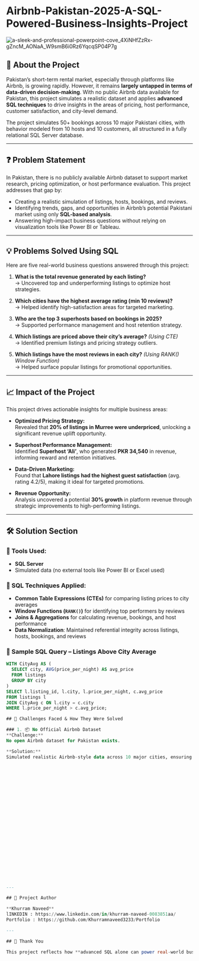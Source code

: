 # Airbnb-Pakistan-2025-A-SQL-Powered-Business-Insights-Project

![a-sleek-and-professional-powerpoint-cove_4XiNHfZzRx-gZncM_AONaA_W9smB6i0Rz6YqcqSP04P7g](https://github.com/user-attachments/assets/1c8c2872-8bf2-4166-92a8-f0586f47eb87)

## 📌 About the Project

Pakistan’s short-term rental market, especially through platforms like Airbnb, is growing rapidly. However, it remains **largely untapped in terms of data-driven decision-making**. With no public Airbnb data available for Pakistan, this project simulates a realistic dataset and applies **advanced SQL techniques** to drive insights in the areas of pricing, host performance, customer satisfaction, and city-level demand.

The project simulates 50+ bookings across 10 major Pakistani cities, with behavior modeled from 10 hosts and 10 customers, all structured in a fully relational SQL Server database.

---

## ❓ Problem Statement

In Pakistan, there is no publicly available Airbnb dataset to support market research, pricing optimization, or host performance evaluation. This project addresses that gap by:

- Creating a realistic simulation of listings, hosts, bookings, and reviews.
- Identifying trends, gaps, and opportunities in Airbnb’s potential Pakistani market using only **SQL-based analysis**.
- Answering high-impact business questions without relying on visualization tools like Power BI or Tableau.

---

## 💡 Problems Solved Using SQL

Here are five real-world business questions answered through this project:

1. **What is the total revenue generated by each listing?**  
   → Uncovered top and underperforming listings to optimize host strategies.

2. **Which cities have the highest average rating (min 10 reviews)?**  
   → Helped identify high-satisfaction areas for targeted marketing.

3. **Who are the top 3 superhosts based on bookings in 2025?**  
   → Supported performance management and host retention strategy.

4. **Which listings are priced above their city’s average?** *(Using CTE)*  
   → Identified premium listings and pricing strategy outliers.

5. **Which listings have the most reviews in each city?** *(Using RANK() Window Function)*  
   → Helped surface popular listings for promotional opportunities.

---

## 📈 Impact of the Project

This project drives actionable insights for multiple business areas:

- **Optimized Pricing Strategy:**  
  Revealed that **20% of listings in Murree were underpriced**, unlocking a significant revenue uplift opportunity.

- **Superhost Performance Management:**  
  Identified **Superhost ‘Ali’**, who generated **PKR 34,540** in revenue, informing reward and retention initiatives.

- **Data-Driven Marketing:**  
  Found that **Lahore listings had the highest guest satisfaction** (avg. rating 4.2/5), making it ideal for targeted promotions.

- **Revenue Opportunity:**  
  Analysis uncovered a potential **30% growth** in platform revenue through strategic improvements to high-performing listings.

---

## 🛠️ Solution Section

### 🧰 Tools Used:
- **SQL Server**
- Simulated data (no external tools like Power BI or Excel used)

### 🧠 SQL Techniques Applied:
- **Common Table Expressions (CTEs)** for comparing listing prices to city averages
- **Window Functions (`RANK()`)** for identifying top performers by reviews
- **Joins & Aggregations** for calculating revenue, bookings, and host performance
- **Data Normalization**: Maintained referential integrity across listings, hosts, bookings, and reviews

### 🔑 Sample SQL Query – Listings Above City Average
```sql
WITH CityAvg AS (
  SELECT city, AVG(price_per_night) AS avg_price
  FROM listings
  GROUP BY city
)
SELECT l.listing_id, l.city, l.price_per_night, c.avg_price
FROM listings l
JOIN CityAvg c ON l.city = c.city
WHERE l.price_per_night > c.avg_price;

## 🧩 Challenges Faced & How They Were Solved

### 1. 📦 No Official Airbnb Dataset  
**Challenge:**  
No open Airbnb dataset for Pakistan exists.

**Solution:**  
Simulated realistic Airbnb-style data across 10 major cities, ensuring logical distribution of prices, reviews, bookings, and host behaviors. Maintained referential integrity across all tables.
























---

## 👤 Project Author

**Khurram Naveed**  
lINKEDIN : https://www.linkedin.com/in/khurram-naveed-0083851aa/
Portfolio : https://github.com/Khurramnaveed3233/Portfolio

---

## 🙏 Thank You

This project reflects how **advanced SQL alone can power real-world business intelligence**—without the need for complex visualization tools. These insights can help Airbnb-like platforms **optimize pricing, identify high-value hosts, and expand strategically** into the Pakistani market.

